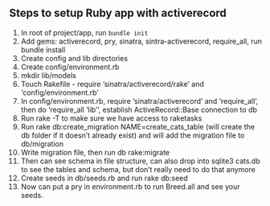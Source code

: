 ## Steps to setup Ruby app with activerecord

1. In root of project/app, run `bundle init`
1. Add gems: activerecord, pry, sinatra, sintra-activerecord, require_all, run bundle install
3. Create config and lib directories
4. Create config/environment.rb
5. mkdir lib/models
6. Touch Rakefile - require ‘sinatra/activerecord/rake’ and ‘config/environment.rb’
7. In config/environment.rb, require ‘sinatra/activerecord’ and ‘require_all’, then do ‘require_all ‘lib’’, establish ActiveRecord::Base connection to db
8. Run rake -T to make sure we have access to raketasks
9. Run rake db:create_migration NAME=create_cats_table (will create the db folder if it doesn’t already exist) and will add the migration file to db/migration
10. Write migration file, then run db rake:migrate
11. Then can see schema in file structure, can also drop into sqlite3 cats.db to see the tables and schema, but don’t really need to do that anymore
12. Create seeds in db/seeds.rb and run rake db:seed
13. Now can put a pry in environment.rb to run Breed.all and see your seeds.
